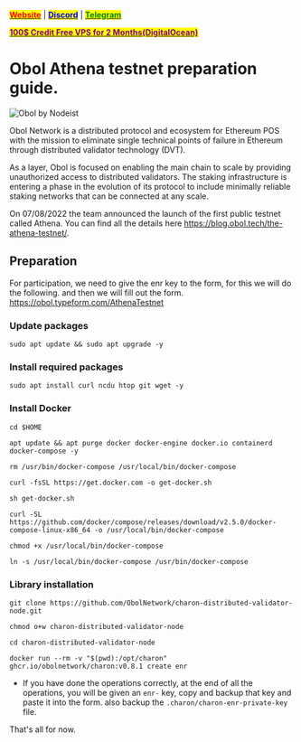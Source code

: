 &#x20;                                                       [<mark style="color:red;">**Website**</mark>](https://nodeist.net/) | [<mark style="color:blue;">**Discord**</mark>](https://discord.gg/ypx7mJ6Zzb) | [<mark style="color:green;">**Telegram**</mark>](https://t.me/noodeist)

&#x20;                                     [<mark style="color:purple;">**100$ Credit Free VPS for 2 Months(DigitalOcean)**</mark>](https://www.digitalocean.com/?refcode=410c988c8b3e&utm_campaign=Referral_Invite&utm_medium=Referral_Program&utm_source=badge)



# Obol Athena testnet preparation guide.

![Obol by Nodeist](https://img3.teletype.in/files/2f/d8/2fd8b17f-23dd-4def-937b-c50b4f11c7f8.jpeg)

Obol Network is a distributed protocol and ecosystem for Ethereum POS with the mission to eliminate single technical points of failure in Ethereum through distributed validator technology (DVT).

As a layer, Obol is focused on enabling the main chain to scale by providing unauthorized access to distributed validators. The staking infrastructure is entering a phase in the evolution of its protocol to include minimally reliable staking networks that can be connected at any scale.

On 07/08/2022 the team announced the launch of the first public testnet called Athena. You can find all the details here https://blog.obol.tech/the-athena-testnet/.

## Preparation
For participation, we need to give the enr key to the form, for this we will do the following.
and then we will fill out the form. https://obol.typeform.com/AthenaTestnet

### Update packages
```
sudo apt update && sudo apt upgrade -y
```

### Install required packages
```
sudo apt install curl ncdu htop git wget -y
```

### Install Docker
```
cd $HOME

apt update && apt purge docker docker-engine docker.io containerd docker-compose -y

rm /usr/bin/docker-compose /usr/local/bin/docker-compose

curl -fsSL https://get.docker.com -o get-docker.sh

sh get-docker.sh

curl -SL https://github.com/docker/compose/releases/download/v2.5.0/docker-compose-linux-x86_64 -o /usr/local/bin/docker-compose

chmod +x /usr/local/bin/docker-compose

ln -s /usr/local/bin/docker-compose /usr/bin/docker-compose
```

### Library installation
```
git clone https://github.com/ObolNetwork/charon-distributed-validator-node.git

chmod o+w charon-distributed-validator-node

cd charon-distributed-validator-node

docker run --rm -v "$(pwd):/opt/charon" ghcr.io/obolnetwork/charon:v0.8.1 create enr
```

* If you have done the operations correctly, at the end of all the operations, you will be given an `enr-` key, copy and backup that key and paste it into the form.
also backup the `.charon/charon-enr-private-key` file.

That's all for now.
